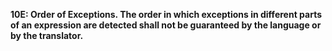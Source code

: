 **10E: Order of Exceptions.  The order in which exceptions in different parts of an expression are detected shall not be guaranteed by the language or by the translator.**
